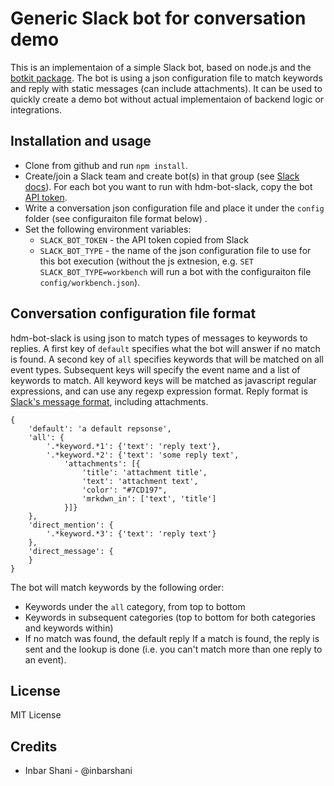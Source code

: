 # Generic Slack bot for conversation demo

This is an implementaion of a simple Slack bot, based on node.js and the [botkit package](https://github.com/howdyai/botkit). The bot is using a json configuration file to match keywords and reply with static messages (can include attachments). It can be used to quickly create a demo bot without actual implementaion of backend logic or integrations.

## Installation and usage

* Clone from github and run `npm install`.
* Create/join a Slack team and create bot(s) in that group (see [Slack docs](https://get.slack.help/hc/en-us/categories/200111606-Using-Slack)). For each bot you want to run with hdm-bot-slack, copy the bot [API token](https://get.slack.help/hc/en-us/articles/215770388-Creating-and-regenerating-API-tokens).
* Write a conversation json configuration file and place it under the `config` folder (see configuraiton file format below) .
* Set the following environment variables:
  * `SLACK_BOT_TOKEN` - the API token copied from Slack
  * `SLACK_BOT_TYPE` - the name of the json configuration file to use for this bot execution (without the js extnesion, e.g. `SET SLACK_BOT_TYPE=workbench` will run a bot with the configuraiton file `config/workbench.json`).

## Conversation configuration file format

hdm-bot-slack is using json to match types of messages to keywords to replies.
A first key of `default` specifies what the bot will answer if no match is found. A second key of `all` specifies keywords that will be matched on all event types. Subsequent keys will specify the event name and a list of keywords to match.
All keyword keys will be matched as javascript regular expressions, and can use any regexp expression format. Reply format is [Slack's message format](https://api.slack.com/docs/formatting), including attachments.
```
{
	'default': 'a default repsonse',
	'all': {
		'.*keyword.*1': {'text': 'reply text'},
		'.*keyword.*2': {'text': 'some reply text',
            'attachments': [{
                'title': 'attachment title',
                'text': 'attachment text',
                'color': "#7CD197",
                'mrkdwn_in': ['text', 'title']
            }]}
	},
	'direct_mention': {
		'.*keyword.*3': {'text': 'reply text'}
	},
	'direct_message': {
	}
}
```
The bot will match keywords by the following order:
- Keywords under the `all` category, from top to bottom
- Keywords in subsequent categories (top to bottom for both categories and keywords within)
- If no match was found, the default reply
If a match is found, the reply is sent and the lookup is done (i.e. you can't match more than one reply to an event).

## License
MIT License

## Credits
* Inbar Shani - @inbarshani